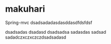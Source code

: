 # makuhari
Spring-mvc
dsadsadadasdasddasdfdsfdsf


dsadsadas
dsadasd
dsadsadsa
sadasdas
sadsad
sadadczxczxczczdsadsadasd